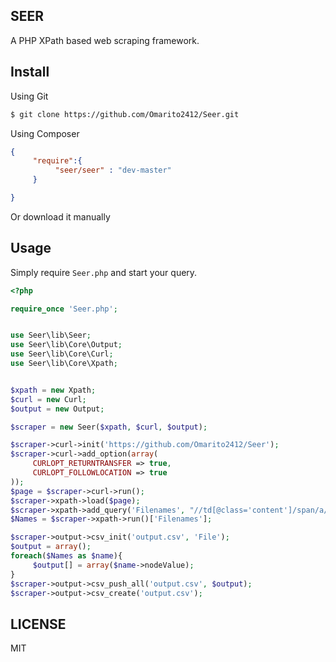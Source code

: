 ## SEER

A PHP XPath based web scraping framework.

Install
-----

Using Git
```bash
$ git clone https://github.com/Omarito2412/Seer.git
```

Using Composer
```json
{
     "require":{
          "seer/seer" : "dev-master"
     }

}
```

Or download it manually


Usage
-----
Simply require `Seer.php` and start your query.


````php
<?php

require_once 'Seer.php';


use Seer\lib\Seer;
use Seer\lib\Core\Output;
use Seer\lib\Core\Curl;
use Seer\lib\Core\Xpath;


$xpath = new Xpath;
$curl = new Curl;
$output = new Output;

$scraper = new Seer($xpath, $curl, $output);

$scraper->curl->init('https://github.com/Omarito2412/Seer');
$scraper->curl->add_option(array(
     CURLOPT_RETURNTRANSFER => true,
     CURLOPT_FOLLOWLOCATION => true
));
$page = $scraper->curl->run();
$scraper->xpath->load($page);
$scraper->xpath->add_query('Filenames', "//td[@class='content']/span/a/text()");
$Names = $scraper->xpath->run()['Filenames'];

$scraper->output->csv_init('output.csv', 'File');
$output = array();
foreach($Names as $name){
     $output[] = array($name->nodeValue);
}
$scraper->output->csv_push_all('output.csv', $output);
$scraper->output->csv_create('output.csv');
````

LICENSE
-----
MIT
